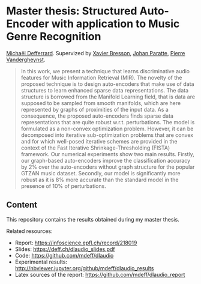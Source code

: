 # Master thesis: Structured Auto-Encoder with application to Music Genre Recognition

[Michaël Defferrard](https://deff.ch).
Supervized by [Xavier Bresson](https://www.ntu.edu.sg/home/xbresson),
[Johan Paratte](https://www.linkedin.com/in/johan-paratte-a2070039),
[Pierre Vandergheynst](https://people.epfl.ch/pierre.vandergheynst).

> In this work, we present a technique that learns discriminative audio
> features for Music Information Retrieval (MIR). The novelty of the proposed
> technique is to design auto-encoders that make use of data structures to
> learn enhanced sparse data representations. The data structure is borrowed
> from the Manifold Learning field, that is data are supposed to be sampled
> from smooth manifolds, which are here represented by graphs of proximities of
> the input data. As a consequence, the proposed auto-encoders finds sparse
> data representations that are quite robust w.r.t. perturbations. The model is
> formulated as a non-convex optimization problem. However, it can be
> decomposed into iterative sub-optimization problems that are convex and for
> which well-posed iterative schemes are provided in the context of the Fast
> Iterative Shrinkage-Thresholding (FISTA) framework. Our numerical experiments
> show two main results. Firstly, our graph-based auto-encoders improve the
> classification accuracy by 2% over the auto-encoders without graph structure
> for the popular GTZAN music dataset. Secondly, our model is significantly
> more robust as it is 8% more accurate than the standard model in the presence
> of 10% of perturbations.

## Content

This repository contains the results obtained during my master thesis.

Related resources:
* Report: <https://infoscience.epfl.ch/record/218019>
* Slides: <https://deff.ch/dlaudio_slides.pdf>
* Code: <https://github.com/mdeff/dlaudio>
* Experimental results: <http://nbviewer.jupyter.org/github/mdeff/dlaudio_results>
* Latex sources of the report: <https://github.com/mdeff/dlaudio_report>
